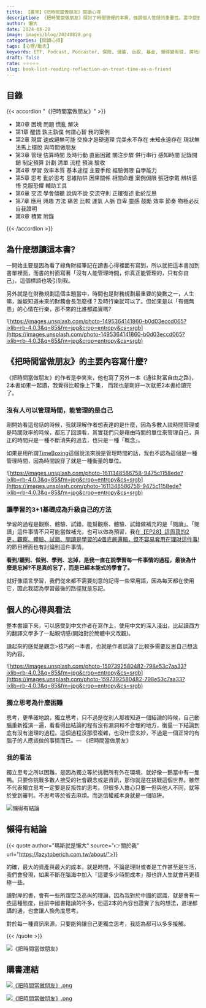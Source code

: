 ```yaml
---
title: 【書單】《把時間當做朋友》閱讀心得
description: 《把時間當做朋友》探討了時間管理的本質，強調個人管理的重要性。書中提到學習的過程包括觀察、體驗、試錯和閱讀，並強調獨立思考的價值。作者李笑來的寫作風格親切，內容重視反思與觀念的建立，並提醒讀者時間是最重要的資產。
author: 懶大
date: 2024-08-28
image: images/blog/20240828.png
categories: [閱讀心得]
tags: [心理/勵志]
keywords: ETF, Podcast, Podcaster, 保險, 儲蓄, 台股, 基金, 懶得變有錢, 房地產, 投資, 投資理財, 支出, 收入, 理財, 理財規劃, 瑪斯理財兩三事, 稅務, 總體經濟, 美股, 職涯心得, 股利收入, 複委託, 記帳, 讀書心得, 財務規劃, 財商, 貸款, 資產配置, 退休規劃, 開源節流
draft: false
rate: ⭐⭐⭐⭐⭐
slug: book-list-reading-reflection-on-treat-time-as-a-friend
---
```

## 目錄

{{< accordion "《把時間當做朋友》" >}}

- 第0章 困境
問題
慌亂
解決
- 第1章 醒悟
孰主孰僕
何謂心智
我的案例
- 第2章 現實
速成絕無可能
交換才是硬道理
完美永不存在
未知永遠存在
現狀無法馬上擺脫
與時間做朋友
- 第3章 管理
估算時間
及時行動
直面困難
關注步驟
併行串行
感知時間
記錄開銷
制定預算
計劃
清單
流程
預演
驗收
- 第4章 學習
效率本質
基本途徑
主要手段
經驗侷限
自學能力
- 第5章 思考
勤於思考
思維陷阱
因果關係
相關命題
案例侷限
張冠李戴
辨析感悟
克服恐懼
輔助工具
- 第6章 交流
學會傾聽
說與不說
交流守則
正確復述
勤於反思
- 第7章 應用
興趣
方法
痛苦
比較
運氣
人脈
自卑
靈感
鼓勵
效率
節奏
物極必反
自我證明
- 第8章 積累
附錄

{{< /accordion >}}

## 為什麼想讀這本書?

一開始主要是因為看了綠角財經筆記在讀書心得裡面有寫到，所以就把這本書加到書單裡面，而書的封面寫著「沒有人能管理時間，你真正能管理的，只有你自己」。這個標語也吸引到我。

另外就是在財務規劃這個主題當中，時間也是財務規劃最重要的變數之一，人生嘛，誰能知道未來的財務會長怎麼樣？及時行樂就可以了。但如果是以「有備無患」的心情在行樂，那不來的比誰都踏實嗎?

![https://images.unsplash.com/photo-1495364141860-b0d03eccd065?ixlib=rb-4.0.3&q=85&fm=jpg&crop=entropy&cs=srgb](https://images.unsplash.com/photo-1495364141860-b0d03eccd065?ixlib=rb-4.0.3&q=85&fm=jpg&crop=entropy&cs=srgb)

## 《把時間當做朋友》的主要內容寫什麼?

《把時間當做朋友》的作者是李笑來，他也寫了另外一本《通往財富自由之路》，2本書如果一起讀，我覺得比較像上下集， 而我也是剛好一次就把2本書給讀完了。

### 沒有人可以管理時間，能管理的是自己

剛開始看這句話的時候，我就理解作者想表達的是什麼，因為多數人談時間管理或是時間效率的時候，都忘了回頭看，其實我們只是藉由時間的單位來管理自己，真正的時間只是一種不斷消失的過去，也只是一種「概念」。

如果是用所謂[TimeBoxing](https://zh.wikipedia.org/zh-tw/%E6%97%B6%E9%97%B4%E7%AE%A1%E7%90%86)這個說法來說是管理時間的話，我也不認為這個是一種管理時間，因為時間說穿了就是一種衡量的單位。

![https://images.unsplash.com/photo-1611348586758-9475c1158ede?ixlib=rb-4.0.3&q=85&fm=jpg&crop=entropy&cs=srgb](https://images.unsplash.com/photo-1611348586758-9475c1158ede?ixlib=rb-4.0.3&q=85&fm=jpg&crop=entropy&cs=srgb)

### 讓學習的3+1基礎成為升級自己的方法

學習的過程是觀察、體驗、試錯，能幫觀察、體驗、試錯做補充的是「閱讀」。「閱讀」這件事情不只可能當做補充，也可以做為預習，我在[【EP28】這周真的2更，觀察、體驗、試錯、閱讀是學習的4個底層邏輯，但不容易套用在理財這件事!](https://lazytoberich.com.tw/blog/ep28-this-week-really-2-updates-observation-experience-trial-and-error-reading-are-the-four-underlying-logics-of-learning-but-are-not-easy-to-apply-in-finance/)的節目裡面也有討論到這件事情。

**看到/聽到、做到、學到、忘掉，是我一直在說學習每一件事情的過程，最後為什麼是忘掉?不是真的忘了，而是已經本能式的學會了。**

就好像語言學習，我們從來都不需要刻意的記得一些常用語，因為每天都在使用它，因此我認為學習最後的路徑就是忘記。

## 個人的心得與看法

整本書讀下來，可以感受到中文作者在寫作上，使用中文的深入淺出，比起讀西方的翻譯文學多了一點親切感(開始對於簡體中文改觀)。

讀起來的感覺是觀念>技巧的一本書，也就是作者談論了比較多需要反思自己想法的內容。

![https://images.unsplash.com/photo-1597392580482-798e53c7aa33?ixlib=rb-4.0.3&q=85&fm=jpg&crop=entropy&cs=srgb](https://images.unsplash.com/photo-1597392580482-798e53c7aa33?ixlib=rb-4.0.3&q=85&fm=jpg&crop=entropy&cs=srgb)

### 獨立思考為什麼困難

思考，更準確地說，獨立思考，只不過是從別人那裡知道一個結論的時候，自己動腦重新推演一遍，看看得出結論的程有沒有漏洞和不合理的地方，衡量一下結論到底有沒有道理的過程。這個過程沒那麼複雜，也沒什麼玄妙，不過是一個正常的有腦子的人應該做的事情而已。— 《把時間當做朋友》 

### 我的看法

獨立思考之所以困難，是因為獨立等於挑戰所有外在環境，就好像一鵝當中有一隻鴨。只要你挑戰多數人接受的社會觀念或是資訊，那你就是在挑戰這個世界。雖然不代表獨立思考一定要是反叛性的思考。但很多人擔心只要一但與他人不同，就等於受到審判。不思考等於省去麻煩。而迷信權威本身就是一個陷阱。

![懶得有結論](/images/blog/lazytobeconclude.svg)

## 懶得有結論

{{< quote author="瑪斯就是懶大" source="👉關於我" url="https://lazytoberich.com.tw/about/">}}

的確，最大的資產與最大的成本，就是時間，不論是理財或者是工作甚至是生活，我們會發現，如果不斷在腦海中加入「這要多少時間成本」那也許人生就會再更積極一些。

讀對岸的書，會有一些所謂空泛高尚的理論，因為我對於中國的認識，就是會有一些這種態度，目前中國書籍讀的不多，但這2本的內容也證實了我的想法，道理都講的通，也會讓人換角度思考。

對於每一種資訊來源，只要能夠讓自己更獨立思考，我認為都可以多多接觸。

{{< /quote >}}

![《把時間當做朋友》](/images/blog/Lazytobestudious.svg)

## 購書連結

[![《把時間當做朋友》.png](/images/blog/books.png)
](https://www.books.com.tw/exep/assp.php/shamangels/products/E050169691?sloc=main&utm_source=shamangels&utm_medium=ap-books&utm_content=recommend&utm_campaign=ap-202409)

[![《把時間當做朋友》.png](/images/blog/momobooks.png)
](https://www.momoshop.com.tw/goods/GoodsDetail.jsp?i_code=11557481&memid=6000021729&cid=apuad&oid=1&osm=league)
